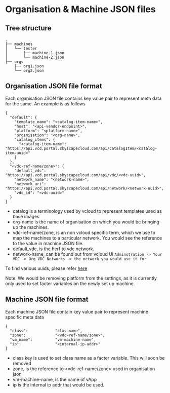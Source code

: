 # Organisation & Machine JSON files

## Tree structure

    .
    ├── machines
    │   └── tester
    │       ├── machine-1.json
    │       └── machine-2.json
    ├── orgs
        ├── org1.json
        └── org2.json

## Organisation JSON file format

Each organisation JSON file contains key value pair to represent meta data for
the same. An example is as follows

    {
      "default": {
        "template_name": "<catalog-item-name>",
        "host": "<api-vendor-endpoint>",
        "platform": "<platform-name>",
        "organisation": "<org-name>",
        "catalog_items": {
          "<catalog-item-name": "https://api.vcd.portal.skyscapecloud.com/api/catalogItem/<catalog-item-uuid>"
        }
      },
      "<vdc-ref-name/zone>": {
        "default_vdc": "https://api.vcd.portal.skyscapecloud.com/api/vdc/<vdc-uuid>",
        "network_name": "<network-name>",
        "network_uri": "https://api.vcd.portal.skyscapecloud.com/api/network/<network-uuid>",
        "vdc_id": "<vdc-uuid>"
      }
    }

* catalog is a terminology used by vcloud to represent templates used as base
  images
* org-name is the name of organisation on which you would be bringing up the
  machines.
* vdc-ref-name/zone, is an non vcloud specific term, which we use to map the
  machines to a particular network. You would see the reference to the value
  in machine JSON file.
* default_vdc, is the herf to vdc network.
* network-name, can be found out from vcloud UI `Adminstration -> Your VDC -> Org VDC Networks -> the network you would use it for`

To find various uuids, please refer [here](/docs/uuids.md)

Note: We would be removing platform from the settings, as it is currently only
used to set facter variables on the newly set up machine.

## Machine JSON file format

Each machine JSON file contain key value pair to represent machine specific
meta data

    {
      "class":            "classname",
      "zone":             "<vdc-ref-name/zone>",
      "vm_name":          "vm-machine-name",
      "ip":               "<internal-ip-addr>"
    }

* class key is used to set class name as a facter variable. This will soon be removed
* zone, is the reference to <vdc-ref-name/zone> used in organisation json
* vm-machine-name, is the name of vApp
* ip is the internal ip addr that would be used.
